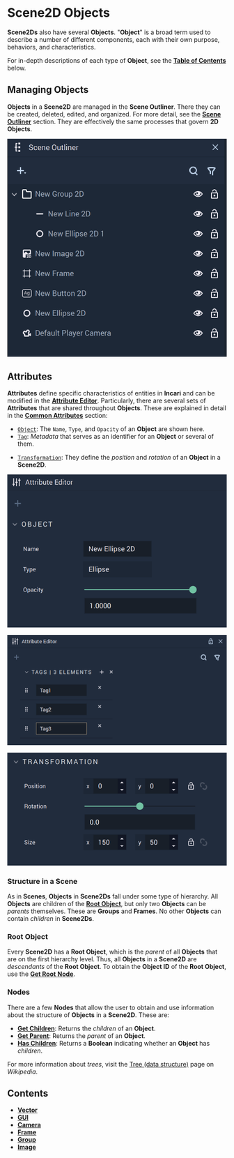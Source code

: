 # Scene2D Objects

 **Scene2Ds** also have several **Objects**. "**Object**" is a broad term used to describe a number of different components, each with their own purpose, behaviors, and characteristics.

For in-depth descriptions of each type of **Object**, see the [**Table of Contents**](#contents) below.

## Managing Objects

**Objects** in a **Scene2D** are managed in the **Scene Outliner**. There they can be created, deleted, edited, and organized. For more detail, see the [**Scene Outliner**](../../modules/scene-outliner.md) section. They are effectively the same processes that govern **2D Objects**. 

![Objects in a Scene are managed in the Scene Outliner.](../../.gitbook/assets/2dsceneoutliner.png)

## Attributes

**Attributes** define specific characteristics of entities in **Incari** and can be modified in the [**Attribute Editor**](../../modules/attribute-editor.md). Particularly, there are several sets of **Attributes** that are shared throughout **Objects**. These are explained in detail in the [**Common Attributes**](../attributes/common-attributes/) section:

* [`Object`](../attributes/common-attributes/object.md): The `Name`, `Type`, and `Opacity` of an **Object** are shown here.
* [`Tag`](../attributes/common-attributes/tag.md): _Metadata_ that serves as an identifier for an **Object** or several of them.
<!--* [`Sprite`](../attributes/common-attributes/sprite.md): They determine how an **Object** is visualized in a **Scene**.-->
* [`Transformation`](../attributes/common-attributes/transformation/README.md): They define the _position_ and _rotation_ of an **Object** in a **Scene2D**.


![Object Attributes.](../../.gitbook/assets/2datteditor.png)

![Tag Attributes.](../../.gitbook/assets/attri-tag.png)

![Transformation Attributes.](../../.gitbook/assets/2dtransformation.png)

<!--
<div>
<figure><img src="../../.gitbook/assets/2datteditor.png" alt=""><figcaption><p>Object Attributes.</p></figcaption></figure>
<figure><img src="../../.gitbook/assets/attri-tag.png" alt=""><figcaption><p>Tag Attributes.</p></figcaption></figure>
</div>

<div>
<figure><img src="../../.gitbook/assets/attri-sprite.png" alt=""><figcaption><p>Sprite Attributes.</p></figcaption></figure>
<figure><img src="../../.gitbook/assets/2dtransformation.png" alt=""><figcaption><p>Transformation Attributes.</p></figcaption></figure>
</div>
-->


<!--**Prefabs** are an important and useful type of **Object**. They are composed of a combination of **Objects** and allow the user to create several **Instances** of this combination, enact changes across all of them, or apply individual characteristics via overrides. For more information, see the [**Prefabs**](../prefabs/README.md) section.

![Creating a Prefab.](../../.gitbook/assets/prefabs1.gif)

## Objects in Logic

In the [**Logic**](../../modules/logic-editor.md), it might be necessary to make references to specific **Objects**. For this, each **Object** in a **Scene** gets assigned an **Object ID**, which is a unique identifier. The **Object ID** of an **Object** can be obtained from said **Object's** **Node**, which is created by dragging an **Object** from the **Scene Outliner** to the **Logic Editor**.

For handling and modifying **Objects** in the **Logic**, there is a special category of [**Nodes**](../../modules/logic-editor.md#nodes): the [**Object Nodes**](../../toolbox/incari/object/README.md). These **Nodes** allow the user to obtain and set **Attribute** values for **Objects**, and they receive as input the **Object ID** of the target **Object**.

![Creating an Object Node.](../../.gitbook/assets/ObjLogic2.gif)

## Structure in a Scene

**Objects** in a **Scene** are organized in a _tree_. This means that every **Object** except for the [**Root Object**](#root-object) has a _parent_ and all **Objects** may have _children_. 

The picture below shows an example. Here, `Object1` is the *parent* of `Object4` and `Object5`, `Object2` is the *parent* of `Object6`, and `Object3` has no *children*.
 
![](../../.gitbook/assets/ObjectsinHierarchy.png)


<!-- ![](../../.gitbook/assets/TreeStructure.png) -->

<!-- <div>
<figure><img src="../../.gitbook/assets/ObjectsinHierarchy.png" alt=""><figcaption><p></p></figcaption></figure>
<figure><img src="../../.gitbook/assets/TreeStructure.png" alt=""><figcaption><p></p></figcaption></figure>
</div> -->

### Structure in a Scene 

As in **Scenes**, **Objects** in **Scene2Ds** fall under some type of hierarchy. All **Objects** are children of the [**Root Object**](#root-object), but only two **Objects** can be *parents* themselves. These are **Groups** and **Frames**. No other **Objects** can contain *children* in **Scene2Ds**. 

### Root Object

Every **Scene2D** has a **Root Object**, which is the _parent_ of all **Objects** that are on the first hierarchy level. Thus, all **Objects** in a **Scene2D** are _descendants_ of the **Root Object**. To obtain the **Object ID** of the **Root Object**, use the [**Get Root** **Node**](../../toolbox/incari/object/get-root.md).

<!--### Managing the Structure of Objects in a Scene2D

In the **Scene Outliner**, there are three ways to make an **Object** the child of another:

* Drag an existing **Object** and drop it on top of the **Object** that will be the *parent*.

![](../../.gitbook/assets/2dcreatechildren1.gif)

* Select the **Object** that will be the *parent* and create a new **Object** by clicking the plus ![](<../../.gitbook/assets/plusIcon (4) (4) (4) (4) (4) (4) (4) (4) (1) (2) (1).PNG>) icon on the top left and selecting the **Object** to create as a *child*.

![](../../.gitbook/assets/2dcreatechildren3.gif)

* Right-click the **Object** that will be the *parent*, click on `Create` on the drop-down menu that appears and select the **Object** to create as a *child*.

![](../../.gitbook/assets/2dcreatechildren2.gif)

Moreover, **Objects** in the **Scene Outliner** can be dragged and dropped anywhere in the **Scene2D** structure.

-->
### Nodes 

There are a few **Nodes** that allow the user to obtain and use information about the structure of **Objects** in a **Scene2D**. These are:

* [**Get Children**](../../toolbox/incari/object/get-children.md): Returns the *children* of an **Object**.
* [**Get Parent**](../../toolbox/incari/object/get-parent.md): Returns the *parent* of an **Object**.
* [**Has Children**](../../toolbox/incari/object/has-children.md): Returns a **Boolean** indicating whether an **Object** has *children*.

For more information about *trees*, visit the [Tree (data structure)](https://en.wikipedia.org/wiki/Tree_(data_structure)) page on *Wikipedia*.

## Contents

* [**Vector**](vector2d.md)
* [**GUI**](gui.md)
* [**Camera**](camera2d.md)
* [**Frame**](frame.md)
* [**Group**](group2d.md)
* [**Image**](image.md)